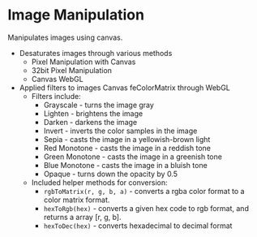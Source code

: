# Image Manipulation
Manipulates images using canvas.

- Desaturates images through various methods
  -   Pixel Manipulation with Canvas
  -   32bit Pixel Manipulation
  -   Canvas WebGL
- Applied filters to images Canvas feColorMatrix through WebGL
  - Filters include: 
    - Grayscale - turns the image gray
    - Lighten - brightens the image
    - Darken - darkens the image
    - Invert - inverts the color samples in the image
    - Sepia - casts the image in a yellowish-brown light
    - Red Monotone  - casts the image in a reddish tone
    - Green Monotone  - casts the image in a greenish tone
    - Blue Monotone - casts the image in a bluish tone
    - Opaque - turns down the opacity by 0.5
  - Included helper methods for conversion:
    -  `rgbToMatrix(r, g, b, a)` - converts a rgba color format to a color matrix format.
    -  `hexToRgb(hex)` - converts a given hex code to rgb format, and returns a array [r, g, b].
    -  `hexToDec(hex)` - converts hexadecimal to decimal format
